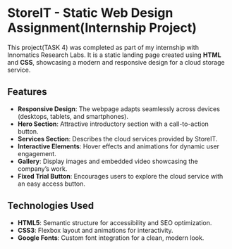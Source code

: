 # StoreIT - Static Web Design Assignment(Internship Project)

This project(TASK 4) was completed as part of my internship with Innomatics Research Labs. 
It is a static landing page created using **HTML** and **CSS**, showcasing a modern and responsive design for a cloud storage service.


## Features

- **Responsive Design**: The webpage adapts seamlessly across devices (desktops, tablets, and smartphones).
- **Hero Section**: Attractive introductory section with a call-to-action button.
- **Services Section**: Describes the cloud services provided by StoreIT.
- **Interactive Elements**: Hover effects and animations for dynamic user engagement.
- **Gallery**: Display images and embedded video showcasing the company’s work.
- **Fixed Trial Button**: Encourages users to explore the cloud service with an easy access button.

## Technologies Used

- **HTML5**: Semantic structure for accessibility and SEO optimization.
- **CSS3**: Flexbox layout and animations for interactivity.
- **Google Fonts**: Custom font integration for a clean, modern look.

